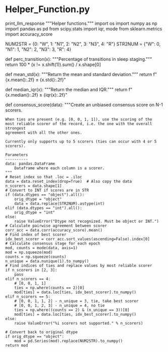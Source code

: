 # Helper_Function.py
print_llm_response
"""Helper functions."""
import os
import numpy as np
import pandas as pd
from scipy.stats import iqr, mode
from sklearn.metrics import accuracy_score

NUM2STR = {0: "W", 1: "N1", 2: "N2", 3: "N3", 4: "R"}
STR2NUM = {"W": 0, "N1": 1, "N2": 2, "N3": 3, "R": 4}


def perc_transition(x):
    """Percentage of transitions in sleep staging."""
    return 100 * (x != x.shift(1)).sum() / x.shape[0]


def mean_std(x):
    """Return the mean and standard deviation."""
    return f"{x.mean():.2f} ± {x.std():.2f}"


def median_iqr(x):
    """Return the median and IQR."""
    return f"{x.median():.2f} ± {iqr(x):.2f}"


def consensus_score(data):
    """Create an unbiased consensus score on N-1 scorers.

    When ties are present (e.g. [0, 0, 1, 1]), use the scoring of the
    most reliable scorer of the record, i.e. the one with the overall strongest
    agreement with all the other ones.

    Currently only supports up to 5 scorers (ties can occur with 4 or 5 scorers).

    Parameters
    ----------
    data: pandas.DataFrame
        Dataframe where each column is a scorer.
    """
    # Reset index so that .loc = .iloc
    data = data.reset_index(drop=True)  # Also copy the data
    n_scorers = data.shape[1]
    # Convert to INT if scores are in STR
    if (data.dtypes == "object").all():
        orig_dtype = "object"
        data = data.replace(STR2NUM).astype(int)
    elif (data.dtypes == "int").all():
        orig_dtype = "int"
    else:
        raise ValueError("Dtype not recognized. Must be object or INT.")
    # Calculate pairwise agreement between scorer
    corr_acc = data.corr(accuracy_score).mean()
    # Find index of best scorer
    idx_best_scorer = corr_acc.sort_values(ascending=False).index[0]
    # Calculate consensus stage for each epoch
    mod, counts = mode(data, axis=1)
    mod = np.squeeze(mod)
    counts = np.squeeze(counts)
    n_unique = data.nunique(1).to_numpy()
    # Find indices of ties and replace values by most reliable scorer
    if n_scorers in [2, 3]:
        pass
    elif n_scorers == 4:
        # [0, 0, 1, 1]
        ties = np.where(counts == 2)[0]
        mod[ties] = data.loc[ties, idx_best_scorer].to_numpy()
    elif n_scorers == 5:
        # [0, 0, 1, 1, 2] - n_unique = 3, tie, take best scorer
        # [0, 0, 1, 2, 3] - n_unique = 4, no tie
        ties = np.where((counts == 2) & (n_unique == 3))[0]
        mod[ties] = data.loc[ties, idx_best_scorer].to_numpy()
    else:
        raise ValueError("%i scorers not supported." % n_scorers)

    # Convert back to original dtype
    if orig_dtype == "object":
        mod = pd.Series(mod).replace(NUM2STR).to_numpy()
    return mod

